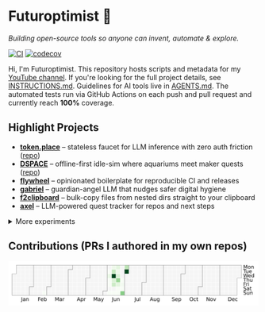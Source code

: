 # Futuroptimist 👋

*Building open-source tools so anyone can invent, automate & explore.*

[![CI](https://github.com/futuroptimist/futuroptimist/actions/workflows/ci.yml/badge.svg)](https://github.com/futuroptimist/futuroptimist/actions/workflows/ci.yml)
[![codecov](https://codecov.io/gh/futuroptimist/futuroptimist/branch/main/graph/badge.svg)](https://codecov.io/gh/futuroptimist/futuroptimist)

Hi, I'm Futuroptimist. This repository hosts scripts and metadata for my [YouTube channel](https://www.youtube.com/channel/UCA-J-opDpgiRoHYmOAxGQSQ). If you're looking for the full project details, see [INSTRUCTIONS.md](INSTRUCTIONS.md). Guidelines for AI tools live in [AGENTS.md](AGENTS.md). The automated tests run via GitHub Actions on each push and pull request and currently reach **100%** coverage.

## Highlight Projects
- **[token.place](https://token.place)** – stateless faucet for LLM inference with zero auth friction ([repo](https://github.com/futuroptimist/token.place))
- **[DSPACE](https://democratized.space)** – offline-first idle-sim where aquariums meet maker quests ([repo](https://github.com/democratizedspace/dspace))
- **[flywheel](https://github.com/futuroptimist/flywheel)** – opinionated boilerplate for reproducible CI and releases
- **[gabriel](https://github.com/futuroptimist/gabriel)** – guardian-angel LLM that nudges safer digital hygiene
- **[f2clipboard](https://github.com/futuroptimist/f2clipboard)** – bulk-copy files from nested dirs straight to your clipboard
- **[axel](https://github.com/futuroptimist/axel)** – LLM-powered quest tracker for repos and next steps

<details>
<summary>More experiments</summary>

- **sigma** – open-source AI pin device ([repo](https://github.com/futuroptimist/sigma))

</details>

## Contributions (PRs I authored in my own repos)

<p align="center">
  <img src="assets/pr_heatmap.svg" alt="Annual PR heat-map" />
</p>
